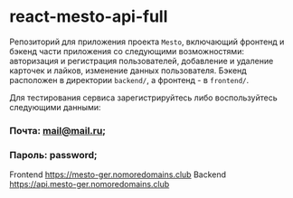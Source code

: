 # react-mesto-api-full
Репозиторий для приложения проекта `Mesto`, включающий фронтенд и бэкенд части приложения со следующими возможностями: авторизация и регистрация пользователей, добавление и удаление карточек и лайков, изменение данных пользователя. Бэкенд расположен в директории `backend/`, а фронтенд - в `frontend/`. 

Для тестирования сервиса зарегистрируйтесь либо воспользуйтесь следующими данными:
### Почта: mail@mail.ru;
### Пароль: password;
  
Frontend https://mesto-ger.nomoredomains.club
Backend https://api.mesto-ger.nomoredomains.club
